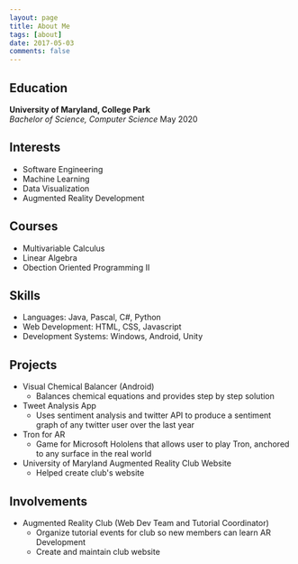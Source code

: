 ```yaml
---
layout: page
title: About Me
tags: [about]
date: 2017-05-03
comments: false
---
```

    
<center><b></b></center>

## Education
**University of Maryland, College Park**  
*Bachelor of Science, Computer Science*              May 2020

## Interests
* Software Engineering
* Machine Learning
* Data Visualization
* Augmented Reality Development

## Courses
* Multivariable Calculus
* Linear Algebra
* Obection Oriented Programming II

## Skills
* Languages: Java, Pascal, C#, Python
* Web Development: HTML, CSS, Javascript
* Development Systems: Windows, Android, Unity

## Projects
* Visual Chemical Balancer (Android)
    * Balances chemical equations and provides step by step solution
* Tweet Analysis App
    * Uses sentiment analysis and twitter API to produce a sentiment graph of any twitter user over the last year
* Tron for AR
    * Game for Microsoft Hololens that allows user to play Tron, anchored to any surface in the real world
* University of Maryland Augmented Reality Club Website
    * Helped create club's website

## Involvements
* Augmented Reality Club (Web Dev Team and Tutorial Coordinator)
    * Organize tutorial events for club so new members can learn AR Development
    * Create and maintain club website


